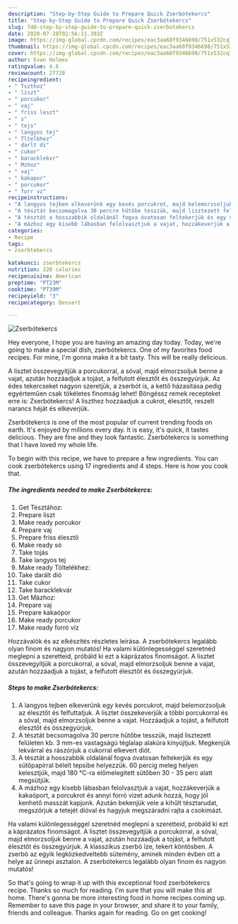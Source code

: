 ```yaml
---
description: "Step-by-Step Guide to Prepare Quick Zserbótekercs"
title: "Step-by-Step Guide to Prepare Quick Zserbótekercs"
slug: 740-step-by-step-guide-to-prepare-quick-zserbotekercs
date: 2020-07-28T02:56:11.393Z
image: https://img-global.cpcdn.com/recipes/eac3aa68f9346698/751x532cq70/zserbotekercs-recept-foto.jpg
thumbnail: https://img-global.cpcdn.com/recipes/eac3aa68f9346698/751x532cq70/zserbotekercs-recept-foto.jpg
cover: https://img-global.cpcdn.com/recipes/eac3aa68f9346698/751x532cq70/zserbotekercs-recept-foto.jpg
author: Evan Holmes
ratingvalue: 4.6
reviewcount: 27728
recipeingredient:
- " Tszthoz"
- " liszt"
- " porcukor"
- " vaj"
- " friss leszt"
- " s"
- " tojs"
- " langyos tej"
- " Tltelkhez"
- " darlt di"
- " cukor"
- " baracklekvr"
- " Mzhoz"
- " vaj"
- " kakapor"
- " porcukor"
- " forr vz"
recipeinstructions:
- "A langyos tejben elkeverünk egy kevés porcukrot, majd belemorzsoljuk az élesztőt és felfuttatjuk. A lisztet összekeverjük a többi porcukorral és a sóval, majd elmorzsoljuk benne a vajat. Hozzáadjuk a tojást, a felfutott élesztőt és összegyúrjuk."
- "A tésztát becsomagolva 30 percre hűtőbe tesszük, majd lisztezett felületen kb. 3 mm-es vastagságú téglalap alakúra kinyújtjuk. Megkenjük lekvárral és rászórjuk a cukorral elkevert diót."
- "A tésztát a hosszabbik oldalánál fogva óvatosan feltekerjük és egy sütőpapírral bélelt tepsibe helyezzük. 60 percig meleg helyen kelesztjük, majd 180 °C-ra előmelegített sütőben 30 - 35 perc alatt megsütjük."
- "A mázhoz egy kisebb lábasban felolvasztjuk a vajat, hozzákeverjük a kakaóport, a porcukrot és annyi forró vizet adunk hozzá, hogy jól kenhető masszát kapjunk. Azután bekenjük vele a kihűlt tésztarudat, megszórjuk a tetejét dióval és hagyjuk megszáradni rajta a csokimázt."
categories:
- Recipe
tags:
- zserbtekercs

katakunci: zserbtekercs 
nutrition: 220 calories
recipecuisine: American
preptime: "PT23M"
cooktime: "PT39M"
recipeyield: "3"
recipecategory: Dessert

---
```



![Zserbótekercs](https://img-global.cpcdn.com/recipes/eac3aa68f9346698/751x532cq70/zserbotekercs-recept-foto.jpg)

Hey everyone, I hope you are having an amazing day today. Today, we're going to make a special dish, zserbótekercs. One of my favorites food recipes. For mine, I'm gonna make it a bit tasty. This will be really delicious.

A lisztet összevegyítjük a porcukorral, a sóval, majd elmorzsoljuk benne a vajat, azután hozzáadjuk a tojást, a felfutott élesztőt és összegyúrjuk. Az édes tekercseket nagyon szeretjük, a zserbót is, a kettő házasítása pedig egyérteműen csak tökéletes finomság lehet! Böngéssz remek recepteket erre is: Zserbótekercs! A liszthez hozzáadjuk a cukrot, élesztőt, reszelt narancs héját és elkeverjük.

Zserbótekercs is one of the most popular of current trending foods on earth. It's enjoyed by millions every day. It is easy, it's quick, it tastes delicious. They are fine and they look fantastic. Zserbótekercs is something that I have loved my whole life.


To begin with this recipe, we have to prepare a few ingredients. You can cook zserbótekercs using 17 ingredients and 4 steps. Here is how you cook that.

<!--inarticleads1-->

##### The ingredients needed to make Zserbótekercs:

1. Get  Tésztához:
1. Prepare  liszt
1. Make ready  porcukor
1. Prepare  vaj
1. Prepare  friss élesztő
1. Make ready  só
1. Take  tojás
1. Take  langyos tej
1. Make ready  Töltelékhez:
1. Take  darált dió
1. Take  cukor
1. Take  baracklekvár
1. Get  Mázhoz:
1. Prepare  vaj
1. Prepare  kakaópor
1. Make ready  porcukor
1. Make ready  forró víz


Hozzávalók és az elkészítés részletes leírása. A zserbótekercs legalább olyan finom és nagyon mutatós! Ha valami különlegességgel szeretnéd meglepni a szeretteid, próbáld ki ezt a káprázatos finomságot. A lisztet összevegyítjük a porcukorral, a sóval, majd elmorzsoljuk benne a vajat, azután hozzáadjuk a tojást, a felfutott élesztőt és összegyúrjuk. 

<!--inarticleads2-->

##### Steps to make Zserbótekercs:

1. A langyos tejben elkeverünk egy kevés porcukrot, majd belemorzsoljuk az élesztőt és felfuttatjuk. A lisztet összekeverjük a többi porcukorral és a sóval, majd elmorzsoljuk benne a vajat. Hozzáadjuk a tojást, a felfutott élesztőt és összegyúrjuk.
1. A tésztát becsomagolva 30 percre hűtőbe tesszük, majd lisztezett felületen kb. 3 mm-es vastagságú téglalap alakúra kinyújtjuk. Megkenjük lekvárral és rászórjuk a cukorral elkevert diót.
1. A tésztát a hosszabbik oldalánál fogva óvatosan feltekerjük és egy sütőpapírral bélelt tepsibe helyezzük. 60 percig meleg helyen kelesztjük, majd 180 °C-ra előmelegített sütőben 30 - 35 perc alatt megsütjük.
1. A mázhoz egy kisebb lábasban felolvasztjuk a vajat, hozzákeverjük a kakaóport, a porcukrot és annyi forró vizet adunk hozzá, hogy jól kenhető masszát kapjunk. Azután bekenjük vele a kihűlt tésztarudat, megszórjuk a tetejét dióval és hagyjuk megszáradni rajta a csokimázt.


Ha valami különlegességgel szeretnéd meglepni a szeretteid, próbáld ki ezt a káprázatos finomságot. A lisztet összevegyítjük a porcukorral, a sóval, majd elmorzsoljuk benne a vajat, azután hozzáadjuk a tojást, a felfutott élesztőt és összegyúrjuk. A klasszikus zserbó íze, tekert köntösben. A zserbó az egyik legközkedveltebb sütemény, aminek minden évben ott a helye az ünnepi asztalon. A zserbótekercs legalább olyan finom és nagyon mutatós! 

So that's going to wrap it up with this exceptional food zserbótekercs recipe. Thanks so much for reading. I'm sure that you will make this at home. There's gonna be more interesting food in home recipes coming up. Remember to save this page in your browser, and share it to your family, friends and colleague. Thanks again for reading. Go on get cooking!
